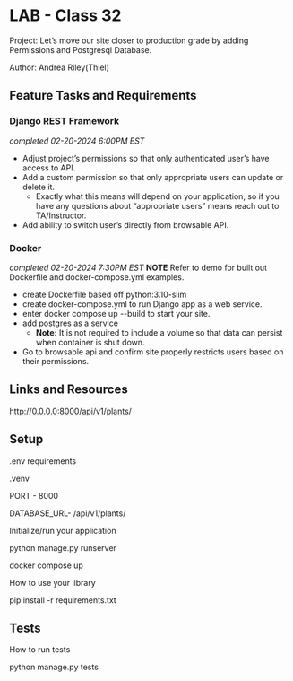# LAB - Class 32

Project: Let’s move our site closer to production grade by adding Permissions and Postgresql Database.

Author: Andrea Riley(Thiel)

## Feature Tasks and Requirements

### Django REST Framework

*completed 02-20-2024 6:00PM EST*

- Adjust project’s permissions so that only authenticated user’s have access to API.
- Add a custom permission so that only appropriate users can update or delete it.
  - Exactly what this means will depend on your application, so if you have any questions about “appropriate users” means reach out to TA/Instructor.
- Add ability to switch user’s directly from browsable API.

### Docker

*completed 02-20-2024 7:30PM EST*
**NOTE** Refer to demo for built out Dockerfile and docker-compose.yml examples.

- create Dockerfile based off python:3.10-slim
- create docker-compose.yml to run Django app as a web service.
- enter docker compose up --build to start your site.
- add postgres as a service
  - **Note:** It is not required to include a volume so that data can persist when container is shut down.
- Go to browsable api and confirm site properly restricts users based on their permissions.

## Links and Resources

http://0.0.0.0:8000/api/v1/plants/

## Setup

.env requirements

  .venv

  PORT - 8000

  DATABASE_URL- /api/v1/plants/

Initialize/run your application

  python manage.py runserver

  docker compose up

How to use your library

  pip install -r requirements.txt

## Tests

How to run tests

  python manage.py tests

